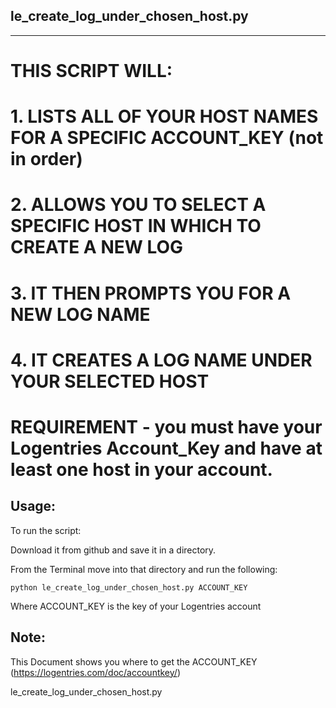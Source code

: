le_create_log_under_chosen_host.py
-------------------
-------------------

# THIS SCRIPT WILL:
# 1. LISTS ALL OF YOUR HOST NAMES FOR A SPECIFIC ACCOUNT_KEY (not in order)
# 2. ALLOWS YOU TO SELECT A SPECIFIC HOST IN WHICH TO CREATE A NEW LOG 
# 3. IT THEN PROMPTS YOU FOR A NEW LOG NAME
# 4. IT CREATES A LOG NAME UNDER YOUR SELECTED HOST


# REQUIREMENT - you must have your Logentries Account_Key and have at least one host in your account.


Usage:
-----

To run the script:

Download it from github and save it in a directory. 

From the Terminal move into that directory and run the following: 

	python le_create_log_under_chosen_host.py ACCOUNT_KEY

Where ACCOUNT_KEY is the key of your Logentries account

Note:
-----
This Document shows you where to get the ACCOUNT_KEY (https://logentries.com/doc/accountkey/)



le_create_log_under_chosen_host.py